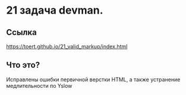 ﻿# 21 задача devman. 
## Ссылка
https://toert.github.io/21_valid_markup/index.html
## Что это?
Исправлены ошибки первичной верстки HTML, а также устранение медлительности по Yslow